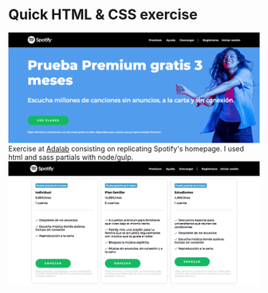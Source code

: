 
# Quick HTML & CSS exercise
![SP-home](SP-home.png)
Exercise at [Adalab](https://github.com/Adalab) consisting on replicating Spotify's homepage. I used html and sass partials with node/gulp.
![SP-home](SP.png)
